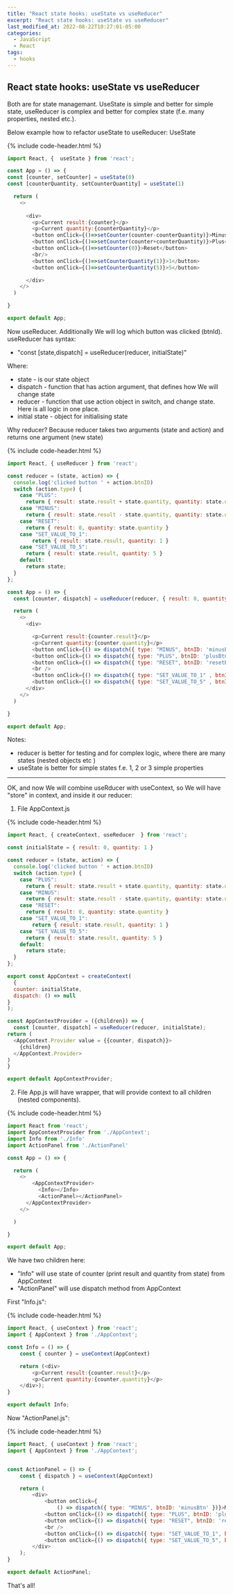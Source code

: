 ```yaml
---
title: "React state hooks: useState vs useReducer"
excerpt: "React state hooks: useState vs useReducer"
last_modified_at: 2022-08-22T10:27:01-05:00
categories:
  - JavaScript
  - React
tags: 
  - hooks
---
```


<!-- short introduction -->
## React state hooks: useState vs useReducer

Both are for state managemant. 
UseState is simple and better for simple state, useReducer is complex and better for complex state (f.e. many properties, nested etc.). 

Below example how to refactor useState to useReducer:
UseState

{% include code-header.html %}
```js
import React, {  useState } from 'react';

const App = () => {
const [counter, setCounter] = useState(0)
const [counterQuantity, setCounterQuantity] = useState(1)

  return (
    <>
      
      <div>
        <p>Current result:{counter}</p>
        <p>Current quantity:{counterQuantity}</p>
        <button onClick={()=>setCounter(counter-counterQuantity)}>Minus</button>
        <button onClick={()=>setCounter(counter+counterQuantity)}>Plus</button>
        <button onClick={()=>setCounter(0)}>Reset</button>
        <br/>
        <button onClick={()=>setCounterQuantity(1)}>1</button>
        <button onClick={()=>setCounterQuantity(5)}>5</button>

      </div>
    </>
  )

}

export default App;

```

Now useReducer. Additionally We will log which button was clicked (btnId).
useReducer has syntax:

- "const [state,dispatch] = useReducer(reducer, initialState)"

Where:
- state - is our state object
- dispatch - function that has action argument, that defines how We will change state
- reducer - function that use action object in switch, and change state. Here is all logic in one place.
- initial state - object for initialising state

Why reducer? Because reducer takes two arguments (state and action) and returns one argument (new state)

{% include code-header.html %}
```js
import React, { useReducer } from 'react';

const reducer = (state, action) => {
  console.log('clicked button ' + action.btnID)
  switch (action.type) {
    case "PLUS":
      return { result: state.result + state.quantity, quantity: state.quantity }
    case "MINUS":
      return { result: state.result - state.quantity, quantity: state.quantity }
    case "RESET":
      return { result: 0, quantity: state.quantity }
    case "SET_VALUE_TO_1":
        return { result: state.result, quantity: 1 }
    case "SET_VALUE_TO_5":
      return { result: state.result, quantity: 5 }
    default:
      return state;
  }
};

const App = () => {
  const [counter, dispatch] = useReducer(reducer, { result: 0, quantity: 1 });

  return (
    <>
      <div>

        <p>Current result:{counter.result}</p>
        <p>Current quantity:{counter.quantity}</p>
        <button onClick={() => dispatch({ type: "MINUS", btnID: 'minusBtn' })}>Minus</button>
        <button onClick={() => dispatch({ type: "PLUS", btnID: 'plusBtn' })}>Plus</button>
        <button onClick={() => dispatch({ type: "RESET", btnID: 'resetBtn'  })}>Reset</button>
        <br />
        <button onClick={() => dispatch({ type: "SET_VALUE_TO_1" , btnID: 'set1Btn' })}>1</button>
        <button onClick={() => dispatch({ type: "SET_VALUE_TO_5" , btnID: 'set5Btn' })}>5</button>
      </div>
    </>
  )

}

export default App;

```

Notes:
- reducer is better for testing and for complex logic, where there are many states (nested objects etc )
- useState is better for simple states f.e. 1, 2 or 3 simple properties

--------------------


OK, and now We will combine useRducer with useContext, so We will have "store" in context, and inside it our reducer:
1. File AppContext.js

{% include code-header.html %}
```js
import React, { createContext, useReducer  } from 'react';

const initialState = { result: 0, quantity: 1 }

const reducer = (state, action) => {
  console.log('clicked button ' + action.btnID)
  switch (action.type) {
    case "PLUS":
      return { result: state.result + state.quantity, quantity: state.quantity }
    case "MINUS":
      return { result: state.result - state.quantity, quantity: state.quantity }
    case "RESET":
      return { result: 0, quantity: state.quantity }
    case "SET_VALUE_TO_1":
        return { result: state.result, quantity: 1 }
    case "SET_VALUE_TO_5":
      return { result: state.result, quantity: 5 }
    default:
      return state;
  }
};

export const AppContext = createContext(
  {
  counter: initialState,
  dispatch: () => null
}
);

const AppContextProvider = ({children}) => {
  const [counter, dispatch] = useReducer(reducer, initialState);
return (
  <AppContext.Provider value = {{counter, dispatch}}>
    {children}
  </AppContext.Provider>
)
}

export default AppContextProvider;
```

2. File App.js will have wrapper, that will provide context to all children (nested components).


{% include code-header.html %}
```js
import React from 'react';
import AppContextProvider from './AppContext';
import Info from './Info'
import ActionPanel from './ActionPanel'

const App = () => {

  return (
    <>
        <AppContextProvider>
          <Info></Info>
          <ActionPanel></ActionPanel>
      </AppContextProvider>
    </>

  )

}

export default App;
```

We have two children here:
- "Info" will use state of counter (print result and quantity from state) from AppContext
- "ActionPanel" will use dispatch method from AppContext

First "Info.js":

{% include code-header.html %}
```js
import React, { useContext } from 'react';
import { AppContext } from './AppContext';

const Info = () => {
    const { counter } = useContext(AppContext)

    return (<div>
        <p>Current result:{counter.result}</p>
        <p>Current quantity:{counter.quantity}</p>
    </div>);
}

export default Info;
```


Now "ActionPanel.js":

{% include code-header.html %}
```js
import React, { useContext } from 'react';
import { AppContext } from './AppContext';


const ActionPanel = () => {
    const { dispatch } = useContext(AppContext)

    return (
        <div>
            <button onClick={
                () => dispatch({ type: "MINUS", btnID: 'minusBtn' })}>Minus</button>
            <button onClick={() => dispatch({ type: "PLUS", btnID: 'plusBtn' })}>Plus</button>
            <button onClick={() => dispatch({ type: "RESET", btnID: 'resetBtn' })}>Reset</button>
            <br />
            <button onClick={() => dispatch({ type: "SET_VALUE_TO_1", btnID: 'set1Btn' })}>1</button>
            <button onClick={() => dispatch({ type: "SET_VALUE_TO_5", btnID: 'set5Btn' })}>5</button>
        </div>
    );
}

export default ActionPanel;
```

That's all!






